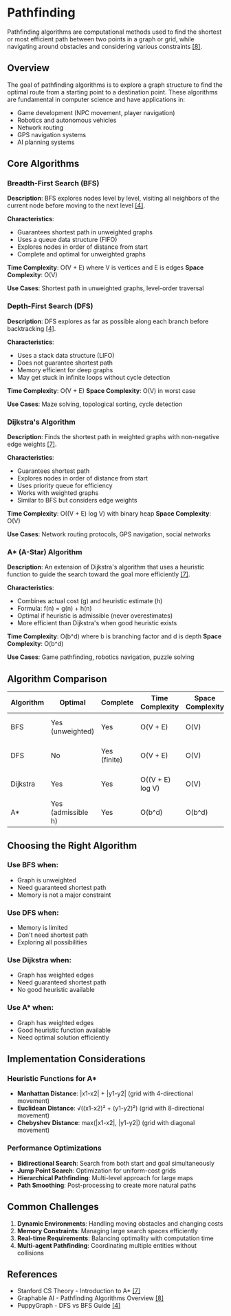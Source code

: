 
# Pathfinding

Pathfinding algorithms are computational methods used to find the shortest or most efficient path between two points in a graph or grid, while navigating around obstacles and considering various constraints [[8]](https://www.graphable.ai/blog/pathfinding-algorithms/).

## Overview

The goal of pathfinding algorithms is to explore a graph structure to find the optimal route from a starting point to a destination point. These algorithms are fundamental in computer science and have applications in:

- Game development (NPC movement, player navigation)
- Robotics and autonomous vehicles
- Network routing
- GPS navigation systems
- AI planning systems

## Core Algorithms

### Breadth-First Search (BFS)

**Description**: BFS explores nodes level by level, visiting all neighbors of the current node before moving to the next level [[4]](https://www.puppygraph.com/blog/depth-first-search-vs-breadth-first-search).

**Characteristics**:
- Guarantees shortest path in unweighted graphs
- Uses a queue data structure (FIFO)
- Explores nodes in order of distance from start
- Complete and optimal for unweighted graphs

**Time Complexity**: O(V + E) where V is vertices and E is edges
**Space Complexity**: O(V)

**Use Cases**: Shortest path in unweighted graphs, level-order traversal

### Depth-First Search (DFS)

**Description**: DFS explores as far as possible along each branch before backtracking [[4]](https://www.puppygraph.com/blog/depth-first-search-vs-breadth-first-search).

**Characteristics**:
- Uses a stack data structure (LIFO)
- Does not guarantee shortest path
- Memory efficient for deep graphs
- May get stuck in infinite loops without cycle detection

**Time Complexity**: O(V + E)
**Space Complexity**: O(V) in worst case

**Use Cases**: Maze solving, topological sorting, cycle detection

### Dijkstra's Algorithm

**Description**: Finds the shortest path in weighted graphs with non-negative edge weights [[7]](http://theory.stanford.edu/~amitp/GameProgramming/AStarComparison.html).

**Characteristics**:
- Guarantees shortest path
- Explores nodes in order of distance from start
- Uses priority queue for efficiency
- Works with weighted graphs
- Similar to BFS but considers edge weights

**Time Complexity**: O((V + E) log V) with binary heap
**Space Complexity**: O(V)

**Use Cases**: Network routing protocols, GPS navigation, social networks

### A* (A-Star) Algorithm

**Description**: An extension of Dijkstra's algorithm that uses a heuristic function to guide the search toward the goal more efficiently [[7]](http://theory.stanford.edu/~amitp/GameProgramming/AStarComparison.html).

**Characteristics**:
- Combines actual cost (g) and heuristic estimate (h)
- Formula: f(n) = g(n) + h(n)
- Optimal if heuristic is admissible (never overestimates)
- More efficient than Dijkstra's when good heuristic exists

**Time Complexity**: O(b^d) where b is branching factor and d is depth
**Space Complexity**: O(b^d)

**Use Cases**: Game pathfinding, robotics navigation, puzzle solving

## Algorithm Comparison

| Algorithm | Optimal | Complete | Time Complexity | Space Complexity | Best For |
|-----------|---------|----------|-----------------|------------------|----------|
| BFS | Yes (unweighted) | Yes | O(V + E) | O(V) | Unweighted shortest path |
| DFS | No | Yes (finite) | O(V + E) | O(V) | Memory-constrained scenarios |
| Dijkstra | Yes | Yes | O((V + E) log V) | O(V) | Weighted shortest path |
| A* | Yes (admissible h) | Yes | O(b^d) | O(b^d) | Informed search with heuristic |

## Choosing the Right Algorithm

### Use BFS when:
- Graph is unweighted
- Need guaranteed shortest path
- Memory is not a major constraint

### Use DFS when:
- Memory is limited
- Don't need shortest path
- Exploring all possibilities

### Use Dijkstra when:
- Graph has weighted edges
- Need guaranteed shortest path
- No good heuristic available

### Use A* when:
- Graph has weighted edges
- Good heuristic function available
- Need optimal solution efficiently

## Implementation Considerations

### Heuristic Functions for A*
- **Manhattan Distance**: |x1-x2| + |y1-y2| (grid with 4-directional movement)
- **Euclidean Distance**: √((x1-x2)² + (y1-y2)²) (grid with 8-directional movement)
- **Chebyshev Distance**: max(|x1-x2|, |y1-y2|) (grid with diagonal movement)

### Performance Optimizations
- **Bidirectional Search**: Search from both start and goal simultaneously
- **Jump Point Search**: Optimization for uniform-cost grids
- **Hierarchical Pathfinding**: Multi-level approach for large maps
- **Path Smoothing**: Post-processing to create more natural paths

## Common Challenges

1. **Dynamic Environments**: Handling moving obstacles and changing costs
2. **Memory Constraints**: Managing large search spaces efficiently
3. **Real-time Requirements**: Balancing optimality with computation time
4. **Multi-agent Pathfinding**: Coordinating multiple entities without collisions

## References

- Stanford CS Theory - Introduction to A* [[7]](http://theory.stanford.edu/~amitp/GameProgramming/AStarComparison.html)
- Graphable AI - Pathfinding Algorithms Overview [[8]](https://www.graphable.ai/blog/pathfinding-algorithms/)
- PuppyGraph - DFS vs BFS Guide [[4]](https://www.puppygraph.com/blog/depth-first-search-vs-breadth-first-search)


